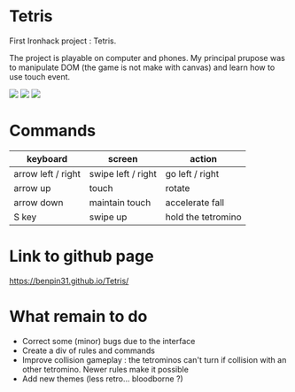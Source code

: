 # Tetris
First Ironhack project : Tetris.

The project is playable on computer and phones. My principal prupose was to manipulate DOM (the game is not make with canvas) and learn how to use touch event.

![](https://www.dropbox.com/s/8ssfzc6id8l4ewx/tetris-1.png?raw=1)
![](https://www.dropbox.com/s/8ioaw962c9xxdxe/tetris-2.png?raw=1)
![](https://www.dropbox.com/s/tx98xphub53nwfk/tetris-3.png?raw=1)

# Commands 

|keyboard|screen|action|
|-|-|-|
|arrow left / right|swipe left / right|go left / right|
|arrow up|touch|rotate|
|arrow down|maintain touch|accelerate fall|
|S key|swipe up|hold the tetromino|

# Link to github page

https://benpin31.github.io/Tetris/

# What remain to do

- Correct some (minor) bugs due to the interface
- Create a div of rules and commands 
- Improve collision gameplay : the tetrominos can't turn if collision with an other tetromino. Newer rules make it possible
- Add new themes (less retro… bloodborne ?)

